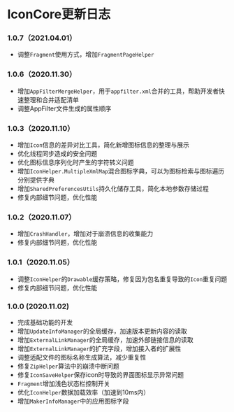 # IconCore更新日志

### 1.0.7（2021.04.01）
* 调整`Fragment`使用方式，增加`FragmentPageHelper`

### 1.0.6（2020.11.30）
* 增加`AppFilterMergeHelper`，用于`appfilter.xml`合并的工具，帮助开发者快速整理和合并适配清单
* 调整AppFilter文件生成的属性顺序

### 1.0.3（2020.11.10）
* 增加`Icon`信息的差异对比工具，简化新增图标信息的整理与展示
* 优化线程同步造成的安全问题
* 优化图标信息序列化时产生的字符转义问题
* 增加`IconHelper.MultipleXmlMap`混合图标字典，可以为图标检索与图标遍历分别提供字典
* 增加`SharedPreferencesUtils`持久化储存工具，简化本地参数存储过程
* 修复内部细节问题，优化性能

### 1.0.2（2020.11.07）
* 增加`CrashHandler`，增加对于崩溃信息的收集能力
* 修复内部细节问题，优化性能

### 1.0.1（2020.11.05）
* 调整`IconHelper`的`Drawable`缓存策略，修复因为包名重复导致的`Icon`重复问题
* 修复内部细节问题，优化性能

### 1.0.0 (2020.11.02)
* 完成基础功能的开发
* 增加`UpdateInfoManager`的全局缓存，加速版本更新内容的读取
* 增加`ExternalLinkManager`的全局缓存，加速外部链接信息的读取
* 增加`ExternalLinkManager`的扩充字段，增加接入者的扩展性
* 调整适配文件的图标名称生成算法，减少重复性
* 修复`ZipHelper`算法中的崩溃中断问题
* 修复`IconSaveHelper`保存icon时导致的界面图标显示异常问题
* `Fragment`增加浅色状态栏控制开关
* 优化`IconHelper`数据加载效率（加速到10ms内）
* 增加`MakerInfoManager`中的应用图标字段